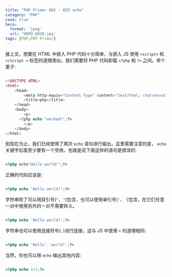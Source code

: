 ```yaml
---
title: "PHP Primer 002 : 初识 echo"
category: "PHP"
cave: true
hero:
  format: 'jpeg'
  url: 'HERO_0020.jpg'
tags: [PHP,PHP Primer]
---
```

接上文，想要在 HTML 中嵌入 PHP 代码十分简单，与嵌入 JS 使用 `<script>` 和 `</script >` 标签的道理类似，我们需要将 PHP 代码卸载 `<?php` 和 `?>` 之间。举个栗子:

```php

<!DOCTYPE HTML>
<html>
    <head>
        <meta http-equiv="Content-Type" content="text/html; charset=utf-8">
        <title>php</title>
    </head>
    <body>
        <p>
      <?php echo "worked!";?>
        </p>
    </body>
</html>

```


到现在为止，我们已经使用了两次 `echo` 语句进行输出，这里需要注意的是， `echo` 关键字后面至少要有一个空格，也就是说下面这样的语句是错误的:

```php

<?php echo"Hello world!";?>

```

正确的代码应该是:

```php

<?php echo "Hello world!";?>

```

字符串除了可以用双引号(`"`、`"`)包含，也可以使用单引号(`'`、`'`)包含，在它们任意一对中使用另外的一对不需要转义。

```php

<?php echo 'Hello world!';?>

```

字符串也可以使用连接符号(`.`)进行连接，这与 JS 中使用 `+` 的道理相同:

```php

<?php echo 'Hello'.'world!';?>

```

当然，你也可以用 `echo` 输出其他内容:

```php

<?php echo 1+1;?>

```







